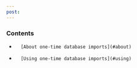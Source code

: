```yaml
---
post: 
---
```


### Contents

*    	[About one-time database imports](#about)
*		[Using one-time database imports](#using)

